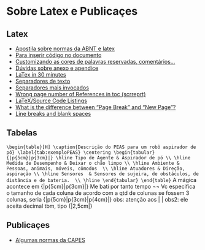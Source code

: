 # Sobre Latex e Publicaçes

## Latex

- [Apostila sobre normas da ABNT e latex](http://mtm.ufsc.br/~ebatista/Disciplinas_2012_2_arquivos/apostila.pdf)
- [Para inserir código no documento](https://pt.sharelatex.com/learn/Code_listing#Captions_and_the_list_of_Listings)
- [Customizando as cores de palavras reservadas, comentários...](http://latexcolor.com/)
- [Dúvidas sobre anexo e apendice](http://www.tudosobremonografia.com/2011/01/diferenca-entre-anexo-e-apendice.html)
- [LaTex in 30 minutes](https://www.overleaf.com/learn/latex/Learn_LaTeX_in_30_minutes)
- [Separadores de texto](https://tex.stackexchange.com/questions/237110/placing-a-decorative-separator-in-text)
- [Separadores mais invocados](https://tex.stackexchange.com/questions/32711/totally-sweet-horizontal-rules-in-latex)
- [Wrong page number of References in toc (scrreprt)](https://tex.stackexchange.com/questions/154740/wrong-page-number-of-references-in-toc-scrreprt/154744)
- [LaTeX/Source Code Listings](https://en.wikibooks.org/wiki/LaTeX/Source_Code_Listings)
- [What is the difference between “Page Break” and “New Page”?](https://tex.stackexchange.com/questions/9852/what-is-the-difference-between-page-break-and-new-page)
- [Line breaks and blank spaces](https://tex.stackexchange.com/questions/9852/what-is-the-difference-between-page-break-and-new-page)

## Tabelas
`
\begin{table}[H]
\caption{Descrição do PEAS para um robô aspirador de pó}
  \label{tab:exemploPEAS}
  \centering
  \begin{tabular}{|p{5cm}|p{3cm}|}
      \hline
      Tipo de Agente & Aspirador de pó \\ \hline
       Medida de Desempenho & Deixar o chão limpo \\ \hline
      Ambiente & Pessoas, animais, móveis, cômodos  \\ \hline
     Atuadores & Direção, aspiração \\ \hline
     Sensores  & Sensores de sujeira, de obstáculos, de distância e de bateria. 
      \\ \hline
  \end{tabular}
\end{table}
`
A mágica acontece em {|p{5cm}|p{3cm}|}
Me bati por tanto tempo ¬¬ 
Vc especifica o tamanho de cada coluna de acordo com a qtd de colunas
se fossem 3 colunas, seria {|p{5cm}|p{3cm}|p{4cm}|}
obs: atenção aos | | 
obs2: ele aceita decimal tbm, tipo {|2,5cm|}

## Publicaçes

- [Algumas normas da CAPES](http://www.cnpq.br/view/-/journal_content/56_INSTANCE_0oED/10157/100352)
